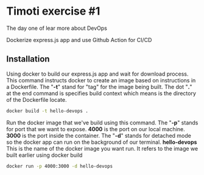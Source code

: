 # Timoti exercise #1
The day one of lear more about DevOps

Dockerize express.js app and use Github Action for CI/CD

## Installation
Using docker to build our express.js app and wait for download process. This command instructs docker to create an image based on instructions in a Dockerfile. The "**-t**" stand for "tag" for the image being built. The dot "**.**"  at the end command is specifies build context which means is the directory of the Dockerfile locate.

```bash
docker build -t hello-devops .
```

Run the docker image that we've build using this command. The "**-p**" stands for port that we want to expose. **4000** is the port on our local machine. **3000** is the port inside the container. The "**-d**" stands for detached mode so the docker app can run on the background of our terminal. **hello-devops** This is the name of the docker image you want run. It refers to the image we built earlier using docker build

```bash
docker run -p 4000:3000 -d hello-devops 
```

